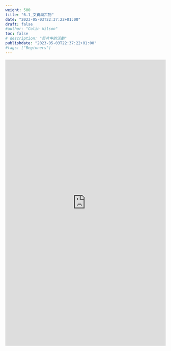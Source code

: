 ```yaml
---
weight: 500
title: "6.1_文資局古物"
date: "2023-05-03T22:37:22+01:00"
draft: false
#author: "Colin Wilson"
toc: false
# description: "影片中的活動"
publishdate: "2023-05-03T22:37:22+01:00"
#tags: ["Beginners"]
---
```


<iframe src=
"https://muz-dataset.streamlit.app/~/+/?csv=
https://raw.githubusercontent.com/muse-101/muz-dataset/main/6.1_文資局古物v20220826.csv"
width="100%" height="900" style="border:0;" loading="lazy"></iframe>